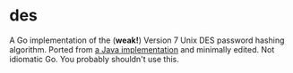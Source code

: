 # des
A Go implementation of the (**weak!**) Version 7 Unix DES password hashing algorithm. Ported from [a Java implementation](https://github.com/dekellum/jetty/blob/master/jetty-http/src/main/java/org/eclipse/jetty/http/security/UnixCrypt.java) and minimally edited. Not idiomatic Go. You probably shouldn't use this.
